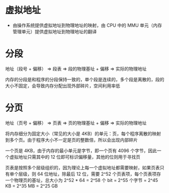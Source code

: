 # 虚拟地址

- 由操作系统提供虚拟地址到物理地址的映射，由 CPU 中的 MMU 单元（内存管理单元）提供虚拟地址到物理地址的翻译

# 分段

地址（段号 + 偏移） => 段表 => 段的物理基址 + 偏移 => 实际的物理地址

内存的分段是和程序的分段保持一致的，单个段是连续的，多个段是离散的，段的大小不固定，会导致内存分配出现外部碎片，空间利用率低


# 分页

地址（页号 + 偏移） => 页表 => 页的物理基址 + 偏移 => 实际的物理地址

将内存细分为固定大小（常见的大小是 4KB）的单元：页，每个程序离散的映射到多个页。由于程序大小不一定是页的整数倍，所以会出现内部碎片

一个页是 4KB，由于内存的最小单元是字节，即一个页有 4096 个字节，因此一个虚拟地址只需其中的 12 位即可标识偏移量，其他的位则用于寻找页

页表是按照多个层级组织的，因为理论上每一个虚拟地址都需要映射，如果页表只有单个层级，则 64 位地址，除最后 12 位，需要 2^52 个页表项，每个页表项存一个物理页的基址，总大小为 2^52 * 64 = 2^58 个 bit = 2^55 个字节 = 2^45 KB = 2^35 MB = 2^25 GB

